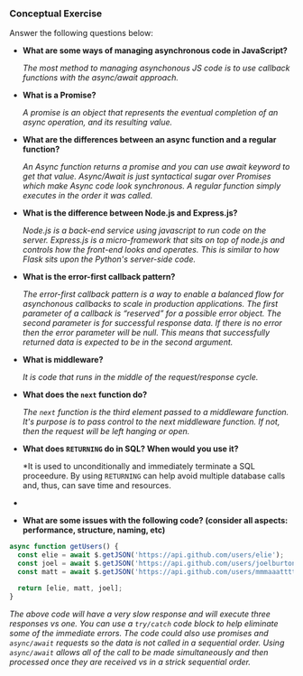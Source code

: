 ### Conceptual Exercise

Answer the following questions below:

- **What are some ways of managing asynchronous code in JavaScript?**
	
	*The most method to managing asynchonous JS code is to use callback functions with the async/await approach.*

- **What is a Promise?**

	*A promise is an object that represents the eventual completion of an async operation, and its resulting value.*
	
- **What are the differences between an async function and a regular function?**

	*An Async function returns a promise and you can use await keyword to get that value. Async/Await is just syntactical sugar over Promises which make Async code look synchronous. A regular function simply executes in the order it was called.*

- **What is the difference between Node.js and Express.js?**

	*Node.js is a back-end service using javascript to run code on the server. Express.js is a micro-framework that sits on top of node.js and controls how the front-end looks and operates.  This is similar to how Flask sits upon the Python's server-side code.*

- **What is the error-first callback pattern?**

	*The error-first callback pattern is a way to enable a balanced flow for asynchonous callbacks to scale in production applications. The first parameter of a callback is “reserved” for a possible error object. The second parameter is for successful response data. If there is no error then the error parameter will be null. This means that successfully returned data is expected to be in the second argument.*

- **What is middleware?**

	*It is code that runs in the middle of the request/response cycle.*

- **What does the `next` function do?**

	*The `next` function is the third element passed to a middleware function. It's purpose is to pass control to the next middleware function.  If not, then the request will be left hanging or open.*

- **What does `RETURNING` do in SQL? When would you use it?**

	*It is used to unconditionally and immediately terminate a SQL proceedure.  By using `RETURNING` can help avoid multiple database calls and, thus, can save time and resources.
*
- **What are some issues with the following code? (consider all aspects: performance, structure, naming, etc)**

```js
async function getUsers() {
  const elie = await $.getJSON('https://api.github.com/users/elie');
  const joel = await $.getJSON('https://api.github.com/users/joelburton');
  const matt = await $.getJSON('https://api.github.com/users/mmmaaatttttt');

  return [elie, matt, joel];
}
```
*The above code will have a very slow response and will execute three responses vs one. You can use a `try/catch` code block to help eliminate some of the immediate errors. The code could also use promises and `async/await` requests so the data is not called in a sequential order.  Using `async/await` allows all of the call to be made simultaneously and then processed once they are received vs in a strick sequential order.*